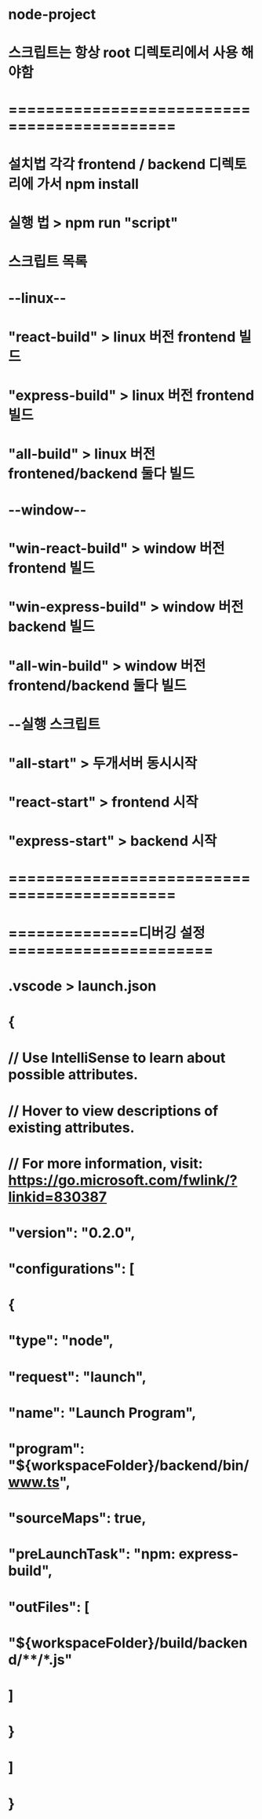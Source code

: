 # node-project

# 스크립트는 항상 root 디렉토리에서 사용 해야함

# ============================================

# 설치법 각각 frontend / backend 디렉토리에 가서 npm install

# 실행 법 > npm run "script"

# 스크립트 목록 
# --linux--
# "react-build" > linux 버전 frontend 빌드
# "express-build" > linux 버전 frontend 빌드
# "all-build" > linux 버전 frontened/backend 둘다 빌드

# --window--
# "win-react-build" > window 버전 frontend 빌드
# "win-express-build" > window 버전 backend 빌드
# "all-win-build" > window 버전 frontend/backend 둘다 빌드

# --실행 스크립트
# "all-start" >  두개서버 동시시작
# "react-start" > frontend 시작
# "express-start" > backend 시작

# ============================================

# ==============디버깅 설정======================
# .vscode > launch.json
# 
# 
# {
#   // Use IntelliSense to learn about possible attributes.
#   // Hover to view descriptions of existing attributes.
#   // For more information, visit: https://go.microsoft.com/fwlink/?linkid=830387
#   "version": "0.2.0",
#   "configurations": [
#     {
#       "type": "node",
#       "request": "launch",
#       "name": "Launch Program",
#       "program": "${workspaceFolder}/backend/bin/www.ts",
#       "sourceMaps": true,
#       "preLaunchTask": "npm: express-build",
#       "outFiles": [
#         "${workspaceFolder}/build/backend/**/*.js"
#       ]
#     }
#   ]
# }